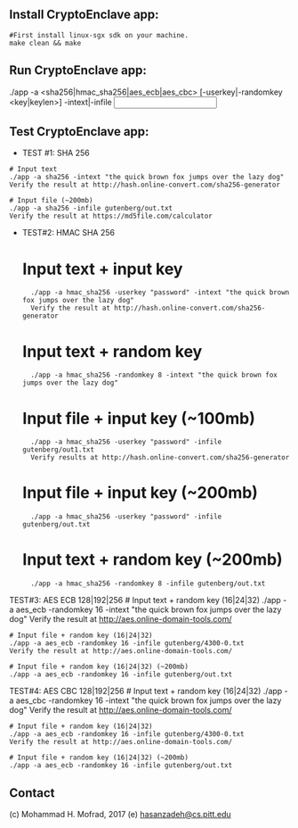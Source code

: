 ## Install CryptoEnclave app:

	#First install linux-sgx sdk on your machine.
	make clean && make

## Run CryptoEnclave app:

./app -a <sha256|hmac_sha256|aes_ecb|aes_cbc> [-userkey|-randomkey <key|keylen>] -intext|-infile <input>

## Test CryptoEnclave app:
	
* TEST #1: SHA 256

~~~~
# Input text
./app -a sha256 -intext "the quick brown fox jumps over the lazy dog"
Verify the result at http://hash.online-convert.com/sha256-generator
		
# Input file (~200mb)
./app -a sha256 -infile gutenberg/out.txt
Verify the result at https://md5file.com/calculator
~~~~

* TEST#2: HMAC SHA 256
	# Input text + input key
		./app -a hmac_sha256 -userkey "password" -intext "the quick brown fox jumps over the lazy dog"
		Verify the result at http://hash.online-convert.com/sha256-generator
		
	# Input text + random key	
		./app -a hmac_sha256 -randomkey 8 -intext "the quick brown fox jumps over the lazy dog"

	# Input file + input key (~100mb)
		./app -a hmac_sha256 -userkey "password" -infile gutenberg/out1.txt
		Verify results at http://hash.online-convert.com/sha256-generator

	# Input file + input key (~200mb)
		./app -a hmac_sha256 -userkey "password" -infile gutenberg/out.txt
		
	# Input text + random key (~200mb)
		./app -a hmac_sha256 -randomkey 8 -infile gutenberg/out.txt

TEST#3: AES ECB 128|192|256
	# Input text + random key (16|24|32)
	./app -a aes_ecb -randomkey 16 -intext "the quick brown fox jumps over the lazy dog"
	Verify the result at http://aes.online-domain-tools.com/
	
	# Input file + random key (16|24|32)
	./app -a aes_ecb -randomkey 16 -infile gutenberg/4300-0.txt
	Verify the result at http://aes.online-domain-tools.com/
	
	# Input file + random key (16|24|32) (~200mb)
	./app -a aes_ecb -randomkey 16 -infile gutenberg/out.txt

TEST#4: AES CBC 128|192|256
	# Input text + random key (16|24|32)
	./app -a aes_cbc -randomkey 16 -intext "the quick brown fox jumps over the lazy dog"
	Verify the result at http://aes.online-domain-tools.com/
	
	# Input file + random key (16|24|32)
	./app -a aes_ecb -randomkey 16 -infile gutenberg/4300-0.txt
	Verify the result at http://aes.online-domain-tools.com/

	# Input file + random key (16|24|32) (~200mb)
	./app -a aes_ecb -randomkey 16 -infile gutenberg/out.txt

## Contact
(c) Mohammad H. Mofrad, 2017
(e) hasanzadeh@cs.pitt.edu
